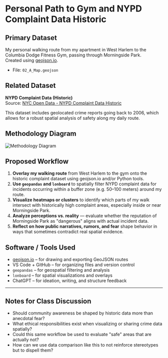# Personal Path to Gym and NYPD Complaint Data Historic

## Primary Dataset  
My personal walking route from my apartment in West Harlem to the Columbia Dodge Fitness Gym, passing through Morningside Park.  
Created using [geojson.io](https://geojson.io).

- File: `02_A_Map.geojson`

## Related Dataset  
**NYPD Complaint Data (Historic)**  
Source: [NYC Open Data - NYPD Complaint Data Historic](https://data.cityofnewyork.us/Public-Safety/NYPD-Complaint-Data-Historic/qgea-i56i/data_preview)

This dataset includes geolocated crime reports going back to 2006, which allows for a robust spatial analysis of safety along my daily route.

## Methodology Diagram  
![Methodology Diagram](02_A_MethodologyDiagram-1.png)

## Proposed Workflow  

1. **Overlay my walking route** from West Harlem to the gym onto the historic complaint dataset using geojson.io and/or Python tools.
2. **Use `geopandas` and `lonboard`** to spatially filter NYPD complaint data for incidents occurring within a buffer zone (e.g. 50–100 meters) around my route.
3. **Visualize heatmaps or clusters** to identify which parts of my walk intersect with historically high complaint areas, especially inside or near Morningside Park.
4. **Analyze perceptions vs. reality** — evaluate whether the reputation of Morningside Park as "dangerous" aligns with actual incident data.
5. **Reflect on how public narratives, rumors, and fear** shape behavior in ways that sometimes contradict real spatial evidence.

## Software / Tools Used  
- [geojson.io](https://geojson.io) – for drawing and exporting GeoJSON routes  
- VS Code + GitHub – for organizing files and version control  
- `geopandas` – for geospatial filtering and analysis  
- `lonboard` – for spatial visualizations and overlays  
- ChatGPT – for ideation, writing, and structure feedback

---

## Notes for Class Discussion

- Should community awareness be shaped by historic data more than anecdotal fear?
- What ethical responsibilities exist when visualizing or sharing crime data spatially?
- Could this same workflow be used to evaluate "safe" areas that are actually not?
- How can we use data comparison like this to not reinforce stereotypes but to dispell them?
